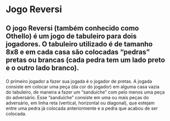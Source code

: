 # Jogo Reversi
<h2><p>O jogo Reversi (também conhecido como Othello) é um jogo de tabuleiro para dois jogadores. 
O tabuleiro utilizado é de tamanho 8x8 e em cada casa são colocadas “pedras” pretas ou brancas (cada pedra tem um lado
preto e o outro lado branco).<p/ ></h2>
<p>O primeiro jogador a fazer sua jogada é o jogador de pretas. A jogada consiste em colocar uma peça (da cor do
jogador) em alguma casa vazia do tabuleiro, de maneira a fazer um “sanduíche” com pelo menos uma peça do
adversário. Esse “sanduíche” consiste em uma ou mais peças do adversário, em linha reta (vertical, horizontal
ou diagonal), que estejam entre uma pedra já colocada anteriormente e a pedra que acabou de ser colocada.<p/>
